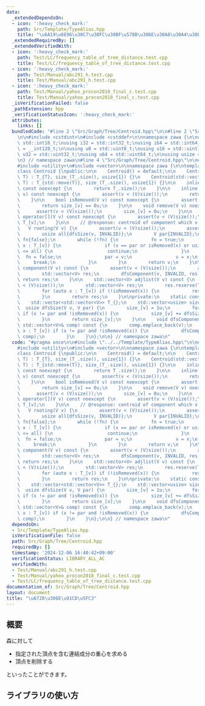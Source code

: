 ```yaml
---
data:
  _extendedDependsOn:
  - icon: ':heavy_check_mark:'
    path: Src/Template/TypeAlias.hpp
    title: "\u6A19\u6E96\u30C7\u30FC\u30BF\u578B\u306E\u30A8\u30A4\u30EA\u30A2\u30B9"
  _extendedRequiredBy: []
  _extendedVerifiedWith:
  - icon: ':heavy_check_mark:'
    path: Test/LC/frequency_table_of_tree_distance.test.cpp
    title: Test/LC/frequency_table_of_tree_distance.test.cpp
  - icon: ':heavy_check_mark:'
    path: Test/Manual/abc291_h.test.cpp
    title: Test/Manual/abc291_h.test.cpp
  - icon: ':heavy_check_mark:'
    path: Test/Manual/yahoo_procon2018_final_c.test.cpp
    title: Test/Manual/yahoo_procon2018_final_c.test.cpp
  _isVerificationFailed: false
  _pathExtension: hpp
  _verificationStatusIcon: ':heavy_check_mark:'
  attributes:
    links: []
  bundledCode: "#line 2 \"Src/Graph/Tree/Centroid.hpp\"\n\n#line 2 \"Src/Template/TypeAlias.hpp\"\
    \n\n#include <cstdint>\n#include <cstddef>\n\nnamespace zawa {\n\nusing i16 =\
    \ std::int16_t;\nusing i32 = std::int32_t;\nusing i64 = std::int64_t;\nusing i128\
    \ = __int128_t;\n\nusing u8 = std::uint8_t;\nusing u16 = std::uint16_t;\nusing\
    \ u32 = std::uint32_t;\nusing u64 = std::uint64_t;\n\nusing usize = std::size_t;\n\
    \n} // namespace zawa\n#line 4 \"Src/Graph/Tree/Centroid.hpp\"\n\n#include <cassert>\n\
    #include <utility>\n#include <vector>\n\nnamespace zawa {\n\ntemplate <class V>\n\
    class Centroid {\npublic:\n\n    Centroid() = default;\n\n    Centroid(const std::vector<std::vector<V>>&\
    \ T) : T_{T}, size_(T_.size(), usize{1}) {}\n    Centroid(std::vector<std::vector<V>>&&\
    \ T) : T_{std::move(T)}, size_(T_.size(), usize{1}) {}\n\n    inline usize size()\
    \ const noexcept {\n        return T_.size();\n    }\n\n    inline usize size(V\
    \ v) const noexcept {\n        assert(v < (V)size());\n        return size_[v];\n\
    \    }\n\n    bool isRemoved(V v) const noexcept {\n        assert(v < (V)size());\n\
    \        return size_[v] == 0u;\n    }\n\n    void remove(V v) noexcept {\n  \
    \      assert(v < (V)size());\n        size_[v] = 0u;\n    }\n\n    const std::vector<V>&\
    \ operator[](V v) const noexcept {\n        assert(v < (V)size());\n        return\
    \ T_[v];\n    }\n\n    // @response: centroid of component which v belongs\n \
    \   V rooting(V v) {\n        assert(v < (V)size());\n        assert(!isRemoved(v));\n\
    \        usize all{dfsSize(v, INVALID)};\n        V par{INVALID};\n        bool\
    \ fn{false};\n        while (!fn) {\n            fn = true;\n            for (V\
    \ x : T_[v]) {\n                if (x == par or isRemoved(x) or usize{2} * size_[x]\
    \ <= all) {\n                    continue;\n                }\n              \
    \  fn = false;\n                par = v;\n                v = x;\n           \
    \     break;\n            }\n        }\n        return v;\n    }\n\n    std::vector<V>\
    \ component(V v) const {\n        assert(v < (V)size());\n        assert(!isRemoved(v));\n\
    \        std::vector<V> res;\n        dfsComponent(v, INVALID, res);\n       \
    \ return res;\n    }\n\n    std::vector<V> adjlist(V v) const {\n        assert(v\
    \ < (V)size());\n        std::vector<V> res;\n        res.reserve(T_[v].size());\n\
    \        for (auto x : T_[v]) if (!isRemoved(x)) {\n            res.emplace_back(x);\n\
    \        }\n        return res;\n    }\n\nprivate:\n    static constexpr V INVALID{static_cast<V>(-1)};\n\
    \    std::vector<std::vector<V>> T_{};\n    std::vector<usize> size_{};\n\n  \
    \  usize dfsSize(V v, V par) {\n        size_[v] = 1u;\n        for (V x : T_[v])\
    \ if (x != par and !isRemoved(x)) {\n            size_[v] += dfsSize(x, v);\n\
    \        }\n        return size_[v];\n    }\n\n    void dfsComponent(V v, V par,\
    \ std::vector<V>& comp) const {\n        comp.emplace_back(v);\n        for (V\
    \ x : T_[v]) if (x != par and !isRemoved(x)) {\n            dfsComponent(x, v,\
    \ comp);\n        }\n    }\n};\n\n} // namespace zawa\n"
  code: "#pragma once\n\n#include \"../../Template/TypeAlias.hpp\"\n\n#include <cassert>\n\
    #include <utility>\n#include <vector>\n\nnamespace zawa {\n\ntemplate <class V>\n\
    class Centroid {\npublic:\n\n    Centroid() = default;\n\n    Centroid(const std::vector<std::vector<V>>&\
    \ T) : T_{T}, size_(T_.size(), usize{1}) {}\n    Centroid(std::vector<std::vector<V>>&&\
    \ T) : T_{std::move(T)}, size_(T_.size(), usize{1}) {}\n\n    inline usize size()\
    \ const noexcept {\n        return T_.size();\n    }\n\n    inline usize size(V\
    \ v) const noexcept {\n        assert(v < (V)size());\n        return size_[v];\n\
    \    }\n\n    bool isRemoved(V v) const noexcept {\n        assert(v < (V)size());\n\
    \        return size_[v] == 0u;\n    }\n\n    void remove(V v) noexcept {\n  \
    \      assert(v < (V)size());\n        size_[v] = 0u;\n    }\n\n    const std::vector<V>&\
    \ operator[](V v) const noexcept {\n        assert(v < (V)size());\n        return\
    \ T_[v];\n    }\n\n    // @response: centroid of component which v belongs\n \
    \   V rooting(V v) {\n        assert(v < (V)size());\n        assert(!isRemoved(v));\n\
    \        usize all{dfsSize(v, INVALID)};\n        V par{INVALID};\n        bool\
    \ fn{false};\n        while (!fn) {\n            fn = true;\n            for (V\
    \ x : T_[v]) {\n                if (x == par or isRemoved(x) or usize{2} * size_[x]\
    \ <= all) {\n                    continue;\n                }\n              \
    \  fn = false;\n                par = v;\n                v = x;\n           \
    \     break;\n            }\n        }\n        return v;\n    }\n\n    std::vector<V>\
    \ component(V v) const {\n        assert(v < (V)size());\n        assert(!isRemoved(v));\n\
    \        std::vector<V> res;\n        dfsComponent(v, INVALID, res);\n       \
    \ return res;\n    }\n\n    std::vector<V> adjlist(V v) const {\n        assert(v\
    \ < (V)size());\n        std::vector<V> res;\n        res.reserve(T_[v].size());\n\
    \        for (auto x : T_[v]) if (!isRemoved(x)) {\n            res.emplace_back(x);\n\
    \        }\n        return res;\n    }\n\nprivate:\n    static constexpr V INVALID{static_cast<V>(-1)};\n\
    \    std::vector<std::vector<V>> T_{};\n    std::vector<usize> size_{};\n\n  \
    \  usize dfsSize(V v, V par) {\n        size_[v] = 1u;\n        for (V x : T_[v])\
    \ if (x != par and !isRemoved(x)) {\n            size_[v] += dfsSize(x, v);\n\
    \        }\n        return size_[v];\n    }\n\n    void dfsComponent(V v, V par,\
    \ std::vector<V>& comp) const {\n        comp.emplace_back(v);\n        for (V\
    \ x : T_[v]) if (x != par and !isRemoved(x)) {\n            dfsComponent(x, v,\
    \ comp);\n        }\n    }\n};\n\n} // namespace zawa\n"
  dependsOn:
  - Src/Template/TypeAlias.hpp
  isVerificationFile: false
  path: Src/Graph/Tree/Centroid.hpp
  requiredBy: []
  timestamp: '2024-12-06 16:40:42+09:00'
  verificationStatus: LIBRARY_ALL_AC
  verifiedWith:
  - Test/Manual/abc291_h.test.cpp
  - Test/Manual/yahoo_procon2018_final_c.test.cpp
  - Test/LC/frequency_table_of_tree_distance.test.cpp
documentation_of: Src/Graph/Tree/Centroid.hpp
layout: document
title: "\u6728\u306E\u91CD\u5FC3"
---
```


## 概要

森に対して

- 指定された頂点を含む連結成分の重心を求める
- 頂点を削除する

といったことができます。

## ライブラリの使い方
